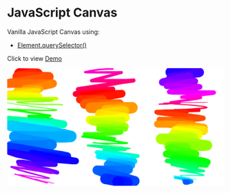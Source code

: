 # JavaScript Canvas

Vanilla JavaScript Canvas using:
* [Element.querySelector()](https://developer.mozilla.org/en-US/docs/Web/API/Element/querySelector)

Click to view [Demo](https://sonyamoisset.github.io/javascript30/09-Canvas/)

![VideoPlayer](https://github.com/SonyaMoisset/javascript30/blob/master/09-Canvas/canvas.png)
